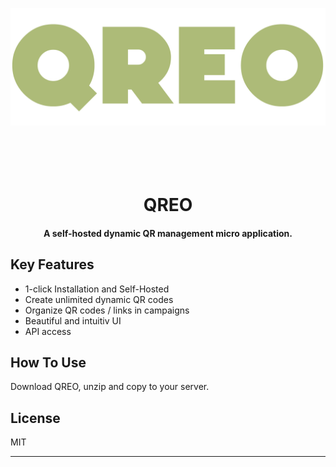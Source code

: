 ![QREO](qreo.png)
<h1 align="center">
  <br>
  <br>
  QREO
  <br>
</h1>

<h4 align="center">A self-hosted dynamic QR management micro application.</h4>

## Key Features

* 1-click Installation and Self-Hosted
* Create unlimited dynamic QR codes
* Organize QR codes / links in campaigns
* Beautiful and intuitiv UI
* API access

## How To Use

Download QREO, unzip and copy to your server.


## License

MIT

---


